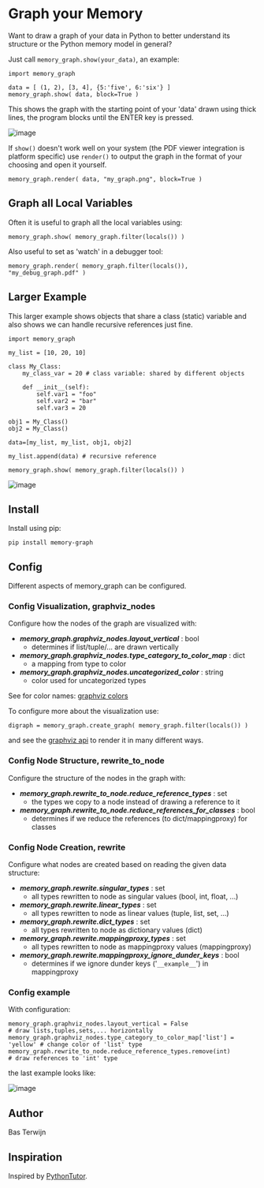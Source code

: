 # Graph your Memory #

Want to draw a graph of your data in Python to better understand its
structure or the Python memory model in general?

Just call `memory_graph.show(your_data)`, an example:

```
import memory_graph

data = [ (1, 2), [3, 4], {5:'five', 6:'six'} ]
memory_graph.show( data, block=True )
```

This shows the graph with the starting point of your 'data' drawn
using thick lines, the program blocks until the ENTER key is pressed.

![image](https://raw.githubusercontent.com/bterwijn/memory_graph/main/images/example1.png)

If `show()` doesn't work well on your system (the PDF viewer
integration is platform specific) use `render()` to output the graph
in the format of your choosing and open it yourself.

```
memory_graph.render( data, "my_graph.png", block=True )
```

## Graph all Local Variables ##

Often it is useful to graph all the local variables using:

```
memory_graph.show( memory_graph.filter(locals()) )
```

Also useful to set as 'watch' in a debugger tool:

```
memory_graph.render( memory_graph.filter(locals()), "my_debug_graph.pdf" )
```

## Larger Example ##

This larger example shows objects that share a class (static) variable and
also shows we can handle recursive references just fine.

```
import memory_graph

my_list = [10, 20, 10]

class My_Class:
    my_class_var = 20 # class variable: shared by different objects
    
    def __init__(self):
        self.var1 = "foo"
        self.var2 = "bar"
        self.var3 = 20

obj1 = My_Class()
obj2 = My_Class()

data=[my_list, my_list, obj1, obj2]

my_list.append(data) # recursive reference

memory_graph.show( memory_graph.filter(locals()) )
```
![image](https://raw.githubusercontent.com/bterwijn/memory_graph/main/images/example2.png)


## Install ##

Install using pip:

```
pip install memory-graph
```

## Config ##

Different aspects of memory_graph can be configured.

### Config Visualization, graphviz_nodes ###

Configure how the nodes of the graph are visualized with:

- ***memory_graph.graphviz_nodes.layout_vertical*** : bool
  - determines if list/tuple/... are drawn vertically
- ***memory_graph.graphviz_nodes.type_category_to_color_map*** : dict
  - a mapping from type to color
- ***memory_graph.graphviz_nodes.uncategorized_color*** : string
  - color used for uncategorized types

See for color names: [graphviz colors](https://graphviz.org/doc/info/colors.html)

To configure more about the visualization use:
```
digraph = memory_graph.create_graph( memory_graph.filter(locals()) )
```
and see the [graphviz api](https://graphviz.readthedocs.io/en/stable/api.html) to render it in many different ways.

### Config Node Structure, rewrite_to_node ###

Configure the structure of the nodes in the graph with:

- ***memory_graph.rewrite_to_node.reduce_reference_types*** : set
  - the types we copy to a node instead of drawing a reference to it
- ***memory_graph.rewrite_to_node.reduce_references_for_classes*** : bool
  - determines if we reduce the references (to dict/mappingproxy) for classes

### Config Node Creation, rewrite ###

Configure what nodes are created based on reading the given data structure:

- ***memory_graph.rewrite.singular_types*** : set
  - all types rewritten to node as singular values (bool, int, float, ...)
- ***memory_graph.rewrite.linear_types*** : set
  - all types rewritten to node as linear values (tuple, list, set, ...)
- ***memory_graph.rewrite.dict_types*** : set
  - all types rewritten to node as dictionary values (dict)
- ***memory_graph.rewrite.mappingproxy_types*** : set
  - all types rewritten to node as mappingproxy values (mappingproxy)
- ***memory_graph.rewrite.mappingproxy_ignore_dunder_keys*** : bool
  - determines if we ignore dunder keys ('`__example__`') in mappingproxy

### Config example ###

With configuration:
```
memory_graph.graphviz_nodes.layout_vertical = False                       # draw lists,tuples,sets,... horizontally
memory_graph.graphviz_nodes.type_category_to_color_map['list'] = 'yellow' # change color of 'list' type
memory_graph.rewrite_to_node.reduce_reference_types.remove(int)           # draw references to 'int' type
```

the last example looks like:

![image](https://raw.githubusercontent.com/bterwijn/memory_graph/main/images/example3.png)


## Author ##
Bas Terwijn


## Inspiration ##
Inspired by [PythonTutor](https://pythontutor.com/visualize.html).
